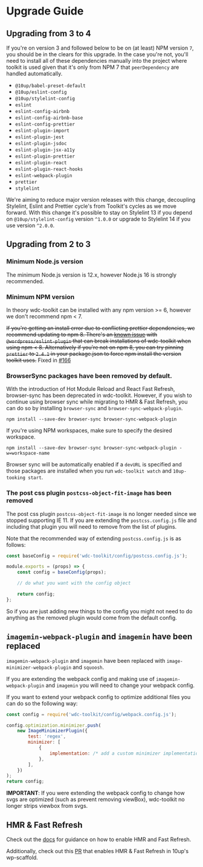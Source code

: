 # Upgrade Guide

## Upgrading from 3 to 4

If you're on version 3 and followed below to be on (at least) NPM version `7`, you should be in the clears for this upgrade. In the case you're not, you'll need to install all of these dependencies manually into the project where toolkit is used given that it's only from NPM 7 that `peerDependency` are handled automatically.

* `@10up/babel-preset-default`
* `@10up/eslint-config`
* `@10up/stylelint-config`
* `eslint`
* `eslint-config-airbnb`
* `eslint-config-airbnb-base`
* `eslint-config-prettier`
* `eslint-plugin-import`
* `eslint-plugin-jest`
* `eslint-plugin-jsdoc`
* `eslint-plugin-jsx-a11y`
* `eslint-plugin-prettier`
* `eslint-plugin-react`
* `eslint-plugin-react-hooks`
* `eslint-webpack-plugin`
* `prettier`
* `stylelint`

We're aiming to reduce major version releases with this change, decoupling Stylelint, Eslint and Prettier cycle's from Toolkit's cycles as we move forward. With this change it's possible to stay on Stylelint 13 if you depend on `@10up/stylelint-config` version `^1.0.0` or upgrade to Stylelint 14 if you use version `^2.0.0`.

## Upgrading from 2 to 3

### Minimum Node.js version

The minimum Node.js version is 12.x, however Node.js 16 is strongly recommended.

### Minimum NPM version

In theory wdc-toolkit can be installed with any npm version >= 6, however we don't recommend npm < 7. 

~~If you're getting an install error due to conflicting prettier dependencies, we recommend updating to npm 8.  There's an [known issue](https://github.com/WordPress/gutenberg/issues/39208) with `@wordpress/eslint-plugin` that can break installations of wdc-toolkit when using npm < 8. Alternatively if you're not on npm 8, you can try pinning `prettier` to `2.4.1` in your package.json to force npm install the version toolkit uses.~~ Fixed in [#166](https://github.com/10up/wdc-toolkit/pull/166)

### BrowserSync packages have been removed by default.

With the introduction of Hot Module Reload and React Fast Refresh, browser-sync has been deprecated in wdc-toolkit. However, if you wish to continue using browser sync while migrating to HMR & Fast Refresh, you can do so by installing `browser-sync` and `browser-sync-webpack-plugin`.

```
npm install --save-dev browser-sync browser-sync-webpack-plugin
```

If you're using NPM workspaces, make sure to specify the desired workspace.

```
npm install --save-dev browser-sync browser-sync-webpack-plugin -w=workspace-name
```

Browser sync will be automatically enabled if a `devURL` is specified and those packages are installed when you run `wdc-toolkit watch` and `10up-tooking start`.

### The post css plugin `postcss-object-fit-image` has been removed

The post css plugin `postcss-object-fit-image` is no longer needed since we stopped supporting IE 11. If you are extending the `postcss.config.js` file and including that plugin you will need to remove from the list of plugins.

Note that the recommended way of extending `postcss.config.js` is as follows:

```javascript
const baseConfig = require('wdc-toolkit/config/postcss.config.js');

module.exports = (props) => {
    const config = baseConfig(props);

    // do what you want with the config object

    return config;
};
```

So if you are just adding new things to the config you might not need to do anything as the removed plugin would come from the default config.

## `imagemin-webpack-plugin` and `imagemin` have been replaced

`imagemin-webpack-plugin` and `imagemin` have been replaced with `image-minimizer-webpack-plugin` and `squoosh`.

If you are extending the webpack config and making use of `imagemin-webpack-plugin` and `imagemin` you will need to change your webpack config.

If you want to extend your webpack config to optimize additional files you can do so the following way:

```javascript
const config = require('wdc-toolkit/config/webpack.config.js');

config.optimization.minimizer.push(
    new ImageMinimizerPlugin({
        test: 'regex',
        minimizer: [
            {
                implementation: /* add a custom minimizer implementation */,
            },
        ],
    })
);
return config;
```

**IMPORTANT**: If you were extending the webpack config to change how svgs are optimized (such as prevent removing viewBox), wdc-toolkit no longer strips viewbox from svgs.

## HMR & Fast Refresh

Check out the [docs](./README.md#fast-refresh) for guidance on how to enable HMR and Fast Refresh.

Additionally, check out this [PR](https://github.com/10up/wp-scaffold/pull/87) that enables HMR & Fast Refresh in 10up's wp-scaffold.
